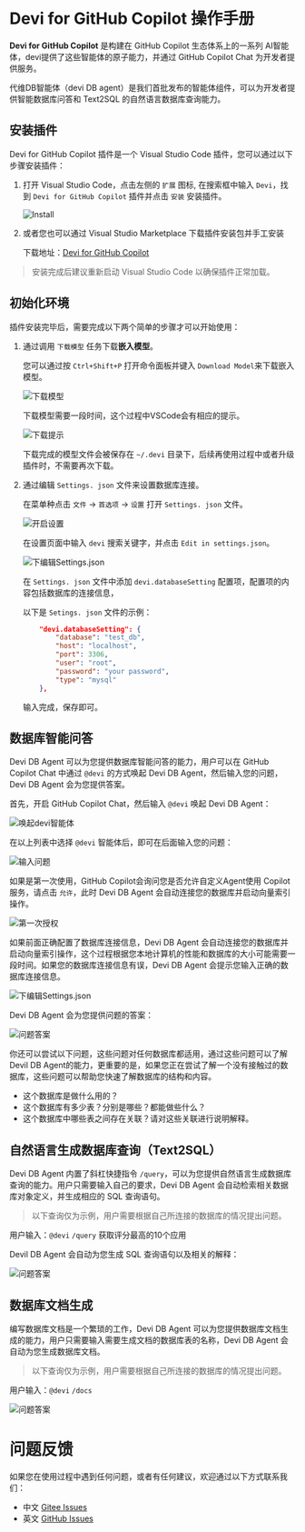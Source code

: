 # Devi for GitHub Copilot 操作手册

**Devi for GitHub Copilot** 是构建在 GitHub Copilot 生态体系上的一系列 AI智能体，devi提供了这些智能体的原子能力，并通过 GitHub Copilot Chat 为开发者提供服务。

代维DB智能体（devi DB agent）是我们首批发布的智能体组件，可以为开发者提供智能数据库问答和 Text2SQL 的自然语言数据库查询能力。

## 安装插件

Devi for GitHub Copilot 插件是一个 Visual Studio Code 插件，您可以通过以下步骤安装插件：

1. 打开 Visual Studio Code，点击左侧的 `扩展` 图标, 在搜索框中输入 `Devi`，找到 `Devi for GitHub Copilot` 插件并点击 `安装` 安装插件。

    ![Install](./images/devi_install_01.png)


2. 或者您也可以通过 Visual Studio Marketplace 下载插件安装包并手工安装

    下载地址：[Devi for GitHub Copilot](https://marketplace.visualstudio.com/items?itemName=leansoftx.leansoftx-devi-copilot)

> 安装完成后建议重新启动 Visual Studio Code 以确保插件正常加载。

## 初始化环境

插件安装完毕后，需要完成以下两个简单的步骤才可以开始使用：

1. 通过调用 `下载模型` 任务下载**嵌入模型**。

    您可以通过按 `Ctrl+Shift+P` 打开命令面板并键入 `Download Model`来下载嵌入模型。

    ![下载模型](./images/devi_init_01.png)

    下载模型需要一段时间，这个过程中VSCode会有相应的提示。

    ![下载提示](./images/devi_init_02.png)

    下载完成的模型文件会被保存在 `~/.devi` 目录下，后续再使用过程中或者升级插件时，不需要再次下载。

2. 通过编辑 `Settings. json` 文件来设置数据库连接。

    在菜单种点击 `文件` -> `首选项` -> `设置` 打开 `Settings. json` 文件。

    ![开启设置](./images/devi_init_03.png)

    在设置页面中输入 `devi` 搜索关键字，并点击 `Edit in settings.json`。

    ![下编辑Settings.json](./images/devi_init_04.png)

    在 `Settings. json` 文件中添加 `devi.databaseSetting` 配置项，配置项的内容包括数据库的连接信息，

    以下是 `Setings. json` 文件的示例：

    ```json
        "devi.databaseSetting": {    
            "database": "test_db",
            "host": "localhost",
            "port": 3306,
            "user": "root",
            "password": "your password",
            "type": "mysql"
        },  
    ```

   输入完成，保存即可。
    

## 数据库智能问答

Devi DB Agent 可以为您提供数据库智能问答的能力，用户可以在 GitHub Copilot Chat 中通过 `@devi` 的方式唤起 Devi DB Agent，然后输入您的问题，Devi DB Agent 会为您提供答案。

首先，开启 GitHub Copilot Chat，然后输入 `@devi` 唤起 Devi DB Agent：

![唤起devi智能体](./images/devi_qa_01.png)

在以上列表中选择 `@devi` 智能体后，即可在后面输入您的问题：

![输入问题](./images/devi_qa_02.png)

如果是第一次使用，GitHub Copilot会询问您是否允许自定义Agent使用 Copilot 服务，请点击 `允许`，此时 Devi DB Agent 会自动连接您的数据库并启动向量索引操作。

![第一次授权](./images/copilot_warnning.png)

如果前面正确配置了数据库连接信息，Devi DB Agent 会自动连接您的数据库并启动向量索引操作，这个过程根据您本地计算机的性能和数据库的大小可能需要一段时间。如果您的数据库连接信息有误，Devi DB Agent 会提示您输入正确的数据库连接信息。

![下编辑Settings.json](./images/devi_init_05.png)

Devi DB Agent 会为您提供问题的答案：

![问题答案](./images/devi_qa_03.png)

你还可以尝试以下问题，这些问题对任何数据库都适用，通过这些问题可以了解Devil DB Agent的能力，更重要的是，如果您正在尝试了解一个没有接触过的数据库，这些问题可以帮助您快速了解数据库的结构和内容。

- 这个数据库是做什么用的？
- 这个数据库有多少表？分别是哪些？都能做些什么？
- 这个数据库中哪些表之间存在关联？请对这些关联进行说明解释。

## 自然语言生成数据库查询（Text2SQL）

Devi DB Agent 内置了斜杠快捷指令 `/query`，可以为您提供自然语言生成数据库查询的能力。用户只需要输入自己的要求，Devi DB Agent 会自动检索相关数据库对象定义，并生成相应的 SQL 查询语句。

> 以下查询仅为示例，用户需要根据自己所连接的数据库的情况提出问题。

用户输入：`@devi` `/query` 获取评分最高的10个应用

Devil DB Agent 会自动为您生成 SQL 查询语句以及相关的解释：

![问题答案](./images/devi_query_01.png)


## 数据库文档生成

编写数据库文档是一个繁琐的工作，Devi DB Agent 可以为您提供数据库文档生成的能力，用户只需要输入需要生成文档的数据库表的名称，Devi DB Agent 会自动为您生成数据库文档。

> 以下查询仅为示例，用户需要根据自己所连接的数据库的情况提出问题。

用户输入：`@devi` `/docs` 

![问题答案](./images/devi_docs_01.png)


# 问题反馈

如果您在使用过程中遇到任何问题，或者有任何建议，欢迎通过以下方式联系我们：

- 中文 [Gitee Issues](https://gitee.com/devi-run/devi-github-copilot-extension/issues)
- 英文 [GitHub Issues](https://github.com/devi-run/devi-github-copilot-extension/issues)
